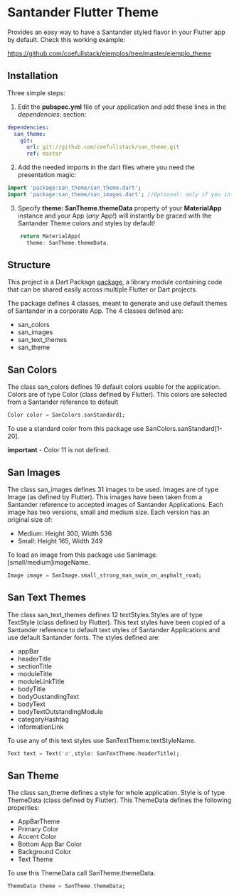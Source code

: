 # Santander Flutter Theme

Provides an easy way to have a Santander styled flavor in your Flutter app by default. Check this working example:

https://github.com/coefullstack/ejemplos/tree/master/ejemplo_theme

## Installation

Three simple steps:

1. Edit the __pubspec.yml__ file of your application and add these lines in the _dependencies:_ section:

```yml
dependencies:
  san_theme:
    git:
      url: git://github.com/coefullstack/san_theme.git
      ref: master
```

2. Add the needed imports in the dart files where you need the presentation magic:

```dart
import 'package:san_theme/san_theme.dart';
import 'package:san_theme/san_images.dart'; //Optional: only if you intend to use predefined images
```

3. Specify __theme: SanTheme.themeData__ property of your __MaterialApp__ instance and your App (_any_ App!) will instantly be graced with the Santander Theme colors and styles by default!

```dart
    return MaterialApp(
      theme: SanTheme.themeData,
```

## Structure

This project is a Dart Package
[package](https://flutter.dev/developing-packages/),
a library module containing code that can be shared easily across
multiple Flutter or Dart projects.

The package defines 4 classes, meant to generate and use default themes of Santander
in a corporate App. The 4 classes defined are:

- san_colors
- san_images
- san_text_themes
- san_theme

## San Colors
The class san_colors defines 19 default colors usable for the application. Colors are of type 
Color (class defined by Flutter). This colors are selected from a Santander reference to default 

```dart
Color color = SanColors.sanStandard1;
```

To use a standard color from this package use SanColors.sanStandard[1-20].

**important** - Color 11 is not defined.

## San Images
The class san_images defines 31 images to be used. Images are of type Image (as defined by Flutter). 
This images have been taken from a Santander reference to accepted images of Santander Applications. 
Each image has two versions, small and medium size. Each version has an original size of:

-  Medium: Height 300, Width 536
-  Small: Height 165, Width 249

To load an image from this package use SanImage.\[small/medium\]imageName.

```dart
Image image = SanImage.small_strong_man_swim_on_asphalt_road;
```
## San Text Themes
The class san_text_themes defines 12 textStyles.Styles are of type TextStyle (class defined by Flutter). 
This text styles have been copied of a Santander reference to default text styles of Santander Applications 
and use default Santander fonts. The styles defined are:
- appBar
- headerTitle
- sectionTitle
- moduleTitle
- moduleLinkTitle
- bodyTitle
- bodyOustandingText
- bodyText
- bodyTextOutstandingModule
- categoryHashtag
- informationLink

To use any of this text styles use SanTextTheme.textStyleName.

```dart
Text text = Text('a',style: SanTextTheme.headerTitle);
```
## San Theme
The class san_theme defines a style for whole application. Style is of type ThemeData (class defined by Flutter).
This ThemeData defines the following properties:

- AppBarTheme
- Primary Color
- Accent Color
- Bottom App Bar Color
- Background Color
- Text Theme

To use this ThemeData call SanTheme.themeData.

```dart
ThemeData theme = SanTheme.themeData;
```
